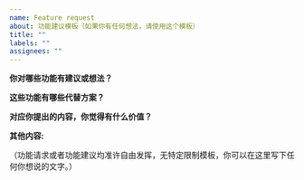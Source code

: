 ```yaml
---
name: Feature request
about: 功能建议模板（如果你有任何想法，请使用这个模板）
title: ""
labels: ""
assignees: ""
---
```


**你对哪些功能有建议或想法？**

**这些功能有哪些代替方案？**

**对应你提出的内容，你觉得有什么价值？**

**其他内容:**

（功能请求或者功能建议均准许自由发挥，无特定限制模板，你可以在这里写下任何你想说的文字。）
